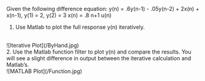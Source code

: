 Given the following difference equation:
y(n) = .6y(n-1) - .05y(n-2) + 2x(n) + x(n-1), y(1) = 2, y(2) = 3
x(n) = .8 n+1 u(n)
1. Use Matlab to plot the full response y(n) iteratively.
<br>
![Iterative Plot](/ByHand.jpg)
<br>
2. Use the Matlab function filter to plot y(n) and compare the results. You will see a slight difference
in output between the iterative calculation and Matlab’s.
<br>
![MATLAB Plot](/Function.jpg)
<br>